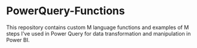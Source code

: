 # PowerQuery-Functions
This repository contains custom M language functions and examples of M steps I've used in Power Query for data transformation and manipulation in Power BI.
